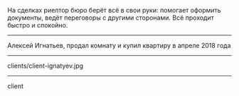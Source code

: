 На&nbsp;сделках риелтор бюро берёт всё в&nbsp;свои руки: помогает оформить документы, ведёт переговоры с&nbsp;другими сторонами. Всё&nbsp;проходит быстро и&nbsp;спокойно.

----

Алексей Игнатьев, <span>продал комнату и&nbsp;купил квартиру в&nbsp;апреле 2018&nbsp;года</span>

----

clients/client-ignatyev.jpg

----

client